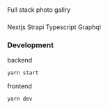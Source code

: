 ###

Full stack photo gallry

###

Nextjs
Strapi
Typescript
Graphql

### Development

backend

```bash
yarn start
```

frontend

```bash
yarn dev
```
